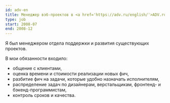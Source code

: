 ```yaml
---
id: adv-en
title: Менеджер вэб-проектов в <a href='https://adv.ru/english/'>ADV.ru</a>, Россия
type: job
start: 2008-07
end: 2008-12
---
```


Я был менеджером отдела поддержки и развития существующих проектов.

В мои обязанности входило:

*   общение с клиентами,
*   оценка времени и стоимости реализации новых фич,
*   разбитие фич на задачи, которые удобно назначать исполнителям,
*   распределение задач по дизайнерам, верстальщикам, фронтенд- и бэкенд-программистам,
*   контроль сроков и качества.
